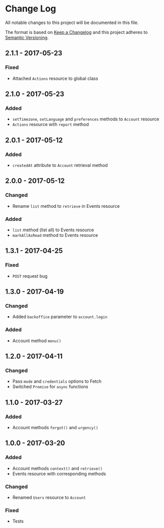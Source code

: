 # Change Log
All notable changes to this project will be documented in this file.

The format is based on [Keep a Changelog](http://keepachangelog.com/)
and this project adheres to [Semantic Versioning](http://semver.org/).

## 2.1.1 - 2017-05-23
### Fixed
- Attached `Actions` resource to global class

## 2.1.0 - 2017-05-23
### Added
- `setTimezone`, `setLanguage` and `preferences` methods to `Account` resource
- `Actions` resource with `report` method

## 2.0.1 - 2017-05-12
### Added
- `createdAt` attribute to `Account` retrieval method

## 2.0.0 - 2017-05-12
### Changed
- Rename `list` method to `retrieve` in Events resource

### Added
- `list` method (list all) to Events resource
- `markAllAsRead` method to Events resource

## 1.3.1 - 2017-04-25
### Fixed
- `POST` request bug

## 1.3.0 - 2017-04-19
### Changed
- Added `backoffice` parameter to `account.login`

### Added
- Account method `menu()`

## 1.2.0 - 2017-04-11
### Changed
- Pass `mode` and `credentials` options to Fetch
- Switched `Promise` for `async` functions

## 1.1.0 - 2017-03-27
### Added
- Account methods `forgot()` and `urgency()`

## 1.0.0 - 2017-03-20
### Added
- Account methods `context()` and `retrieve()`
- Events resource with corresponding methods

### Changed
- Renamed `Users` resource to `Account`

### Fixed
- Tests
